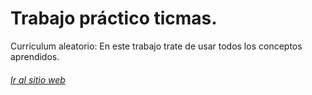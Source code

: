 
<h1>Trabajo práctico ticmas.</h1>
<p>Curriculum aleatorio: En este trabajo trate de usar todos los conceptos aprendidos.</p>
<h6><a href="https://benfercompany.github.io/trabajoTicmas/">Ir al sitio web</h6>
